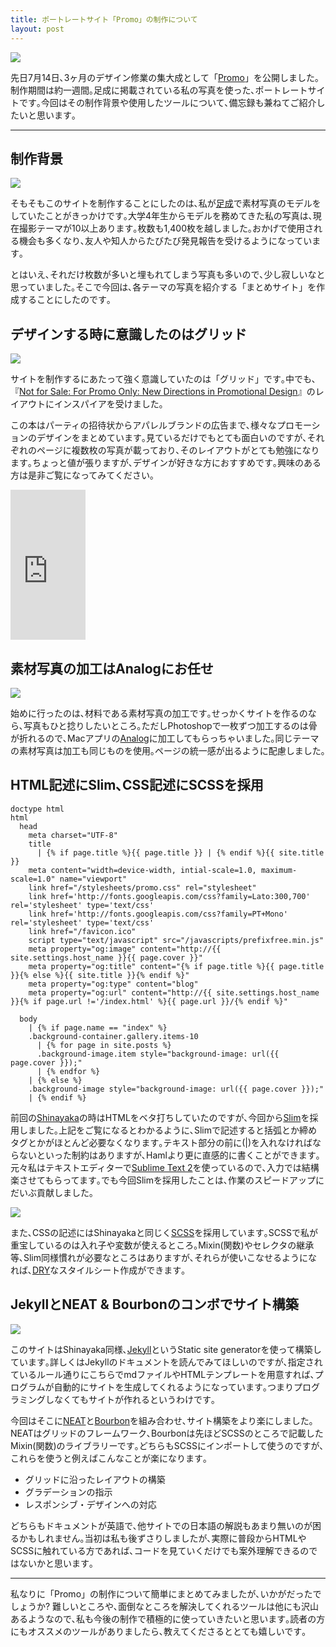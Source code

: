 ```yaml
---
title: ポートレートサイト「Promo」の制作について
layout: post
---
```


![](https://dl.dropboxusercontent.com/u/31114442/images.ellekasai.com/promo1.jpg)

先日7月14日､3ヶ月のデザイン修業の集大成として「[Promo](http://promo.ellekasai.com/)」を公開しました｡制作期間は約一週間｡足成に掲載されている私の写真を使った､ポートレートサイトです｡今回はその制作背景や使用したツールについて､備忘録も兼ねてご紹介したいと思います｡

---

## 制作背景

![](https://dl.dropboxusercontent.com/u/31114442/images.ellekasai.com/promo2.png)

そもそもこのサイトを制作することにしたのは､私が[足成](http://www.ashinari.com/category.php?blogid=2&category=390&page=1)で素材写真のモデルをしていたことがきっかけです｡大学4年生からモデルを務めてきた私の写真は､現在撮影テーマが10以上あります｡枚数も1,400枚を越しました｡おかげで使用される機会も多くなり､友人や知人からたびたび発見報告を受けるようになっています｡

とはいえ､それだけ枚数が多いと埋もれてしまう写真も多いので､少し寂しいなと思っていました｡そこで今回は､各テーマの写真を紹介する「まとめサイト」を作成することにしたのです｡

## デザインする時に意識したのはグリッド

![](https://dl.dropboxusercontent.com/u/31114442/images.ellekasai.com/promo7.jpg)

サイトを制作するにあたって強く意識していたのは「グリッド」です｡中でも､『[Not for Sale: For Promo Only: New Directions in Promotional Design](http://rcm-fe.amazon-adsystem.com/e/cm?t=ekasai77-22&o=9&p=8&l=as1&asins=9881732824&ref=qf_sp_asin_til&fc1=000000&IS2=1&lt1=_blank&m=amazon&lc1=0000FF&bc1=000000&bg1=FFFFFF&f=ifr)』のレイアウトにインスパイアを受けました｡

この本はパーティの招待状からアパレルブランドの広告まで､様々なプロモーションのデザインをまとめています｡見ているだけでもとても面白いのですが､それぞれのページに複数枚の写真が載っており､そのレイアウトがとても勉強になります｡ちょっと値が張りますが､デザインが好きな方におすすめです｡興味のある方は是非ご覧になってみてください｡

<iframe src="http://rcm-fe.amazon-adsystem.com/e/cm?t=ekasai77-22&o=9&p=8&l=as1&asins=9881732824&ref=qf_sp_asin_til&fc1=000000&IS2=1&lt1=_blank&m=amazon&lc1=0000FF&bc1=000000&bg1=FFFFFF&f=ifr" style="width:120px;height:240px;" scrolling="no" marginwidth="0" marginheight="0" frameborder="0"></iframe>

## 素材写真の加工はAnalogにお任せ

![](https://dl.dropboxusercontent.com/u/31114442/images.ellekasai.com/promo4.png)

始めに行ったのは､材料である素材写真の加工です｡せっかくサイトを作るのなら､写真もひと捻りしたいところ｡ただしPhotoshopで一枚ずつ加工するのは骨が折れるので､Macアプリの[Analog](https://itunes.apple.com/jp/app/analog/id418343177?mt=12)に加工してもらっちゃいました｡同じテーマの素材写真は加工も同じものを使用｡ページの統一感が出るように配慮しました｡

## HTML記述にSlim､CSS記述にSCSSを採用

```slim
doctype html
html
  head
    meta charset="UTF-8"
    title
      | {% if page.title %}{{ page.title }} | {% endif %}{{ site.title }}
    meta content="width=device-width, intial-scale=1.0, maximum-scale=1.0" name="viewport"
    link href="/stylesheets/promo.css" rel="stylesheet"
    link href='http://fonts.googleapis.com/css?family=Lato:300,700' rel='stylesheet' type='text/css'
    link href='http://fonts.googleapis.com/css?family=PT+Mono' rel='stylesheet' type='text/css'
    link href="/favicon.ico"
    script type="text/javascript" src="/javascripts/prefixfree.min.js"
    meta property="og:image" content="http://{{ site.settings.host_name }}{{ page.cover }}"
    meta property="og:title" content="{% if page.title %}{{ page.title }}{% else %}{{ site.title }}{% endif %}"
    meta property="og:type" content="blog"
    meta property="og:url" content="http://{{ site.settings.host_name }}{% if page.url !='/index.html' %}{{ page.url }}/{% endif %}"

  body
    | {% if page.name == "index" %}
    .background-container.gallery.items-10
      | {% for page in site.posts %}
      .background-image.item style="background-image: url({{ page.cover }});"
      | {% endfor %}
    | {% else %}
    .background-image style="background-image: url({{ page.cover }});"
    | {% endif %}
```

前回の[Shinayaka](https://github.com/ellekasai/shinayaka)の時はHTMLをベタ打ちしていたのですが､今回から[Slim](http://slim-lang.com/)を採用しました｡上記をご覧になるとわかるように､Slimで記述すると括弧とか締めタグとかがほとんど必要なくなります｡テキスト部分の前に(|)を入れなければならないといった制約はありますが､Hamlより更に直感的に書くことができます｡元々私はテキストエディターで[Sublime Text 2](http://www.sublimetext.com/)を使っているので､入力では結構楽させてもらってます｡でも今回Slimを採用したことは､作業のスピードアップにだいぶ貢献しました｡

![](https://dl.dropboxusercontent.com/u/31114442/images.ellekasai.com/promo5.png)

また､CSSの記述にはShinayakaと同じく[SCSS](http://sass-lang.com/)を採用しています｡SCSSで私が重宝しているのは入れ子や変数が使えるところ｡Mixin(関数)やセレクタの継承等､Slim同様慣れが必要なところはありますが､それらが使いこなせるようになれば､[DRY](http://ja.wikipedia.org/wiki/Don't_repeat_yourself)なスタイルシート作成ができます｡

## JekyllとNEAT & Bourbonのコンボでサイト構築

![](https://dl.dropboxusercontent.com/u/31114442/images.ellekasai.com/promo6.png)

このサイトはShinayaka同様､[Jekyll](http://jekyllrb.com/)というStatic site generatorを使って構築しています｡詳しくはJekyllのドキュメントを読んでみてほしいのですが､指定されているルール通りにこちらでmdファイルやHTMLテンプレートを用意すれば､プログラムが自動的にサイトを生成してくれるようになっています｡つまりプログラミングしなくてもサイトが作れるというわけです｡

今回はそこに[NEAT](http://neat.bourbon.io/)と[Bourbon](http://bourbon.io/)を組み合わせ､サイト構築をより楽にしました｡NEATはグリッドのフレームワーク､Bourbonは先ほどSCSSのところで記載したMixin(関数)のライブラリーです｡どちらもSCSSにインポートして使うのですが､これらを使うと例えばこんなことが楽になります｡

* グリッドに沿ったレイアウトの構築
* グラデーションの指示
* レスポンシブ・デザインへの対応

どちらもドキュメントが英語で､他サイトでの日本語の解説もあまり無いのが困るかもしれません｡当初は私も後ずさりしましたが､実際に普段からHTMLやSCSSに触れている方であれば､コードを見ていくだけでも案外理解できるのではないかと思います｡

---

私なりに「Promo」の制作について簡単にまとめてみましたが､いかがだったでしょうか? 難しいところや､面倒なところを解決してくれるツールは他にも沢山あるようなので､私も今後の制作で積極的に使っていきたいと思います｡読者の方にもオススメのツールがありましたら､教えてくださるととても嬉しいです｡








